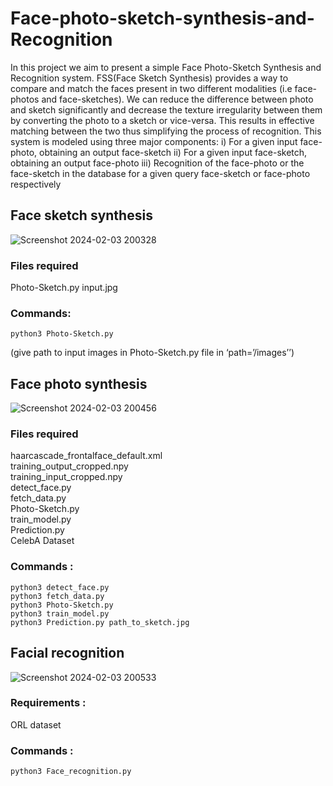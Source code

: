 # Face-photo-sketch-synthesis-and-Recognition
In this project we aim to present a simple Face Photo-Sketch Synthesis and Recognition
system. FSS(Face Sketch Synthesis) provides a way to compare and match the faces present
in two different modalities (i.e face-photos and face-sketches). We can reduce the difference
between photo and sketch significantly and decrease the texture irregularity between them
by converting the photo to a sketch or vice-versa. This results in effective matching between
the two thus simplifying the process of recognition.
This system is modeled using three major components:
i) For a given input face-photo, obtaining an output face-sketch
ii) For a given input face-sketch, obtaining an output face-photo
iii) Recognition of the face-photo or the face-sketch in the database for a given query
face-sketch or face-photo respectively
## Face sketch synthesis 
![Screenshot 2024-02-03 200328](https://github.com/mitravinda462/Face-photo-sketch-synthesis-and-Recognition/assets/53876415/94f7e4a4-0ceb-4de8-9c9e-e7936b042052)

### Files required 
Photo-Sketch.py 
input.jpg 
### Commands: 
	python3 Photo-Sketch.py 
(give path to input images in Photo-Sketch.py file in ‘path=’/images’’) 

## Face photo synthesis
![Screenshot 2024-02-03 200456](https://github.com/mitravinda462/Face-photo-sketch-synthesis-and-Recognition/assets/53876415/d9d2a036-d64c-42b1-a944-7ab34b94e70f)

### Files required 
haarcascade_frontalface_default.xml <br>
training_output_cropped.npy <br>
training_input_cropped.npy <br>
detect_face.py <br>
fetch_data.py <br>
Photo-Sketch.py <br>
train_model.py <br>
Prediction.py <br>
CelebA Dataset 
### Commands : 
	python3 detect_face.py
	python3 fetch_data.py 
	python3 Photo-Sketch.py 
	python3 train_model.py 
	python3 Prediction.py path_to_sketch.jpg 

## Facial recognition
![Screenshot 2024-02-03 200533](https://github.com/mitravinda462/Face-photo-sketch-synthesis-and-Recognition/assets/53876415/fc14842b-d95e-44dd-a9c2-6412511f190c)

### Requirements : 
ORL dataset 
### Commands : 
	python3 Face_recognition.py

